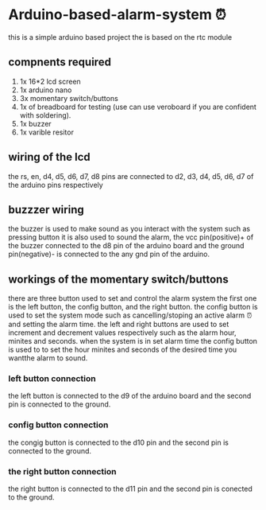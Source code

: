 # Arduino-based-alarm-system ⏰ 
this is a simple arduino based project the is based on the rtc module

## compnents required
1. 1x 16*2 lcd screen
2. 1x arduino nano
3. 3x momentary switch/buttons
4. 1x of breadboard for testing (use can use veroboard if you are confident with soldering).
5. 1x buzzer
6. 1x varible resitor

## wiring of the lcd
the rs, en, d4, d5, d6, d7, d8 pins are connected to d2, d3, d4, d5, d6, d7 of the arduino pins respectively

## buzzzer wiring
the buzzer is used to make sound as you interact with the system such as pressing button it is also used to sound the alarm, the vcc pin(positive)+ of 
the buzzer connected to the d8 pin of the arduino board and the ground pin(negative)- is connected to the any gnd pin of the arduino.

## workings of the momentary switch/buttons 
there are three button used to set and control the alarm system the first one is the left button, the config button, and the right button.
the config button is used to set the system mode such as cancelling/stoping an active alarm ⏰ and setting the alarm time.
the left and right buttons are used to set increment and decrement values respectively such as the alarm hour, minites and seconds.
when the system is in set alarm time the config button is used to to set the hour minites and seconds of the desired time you wantthe alarm to sound.
### left button connection 
the left button is connected to the d9 of the arduino board and the second pin is connected to the ground.
### config button connection
the congig button is connected to the d10 pin and the second pin is connected to the ground.
### the right button connection
the right button is connected to the d11 pin and the second pin is conected to the ground.
